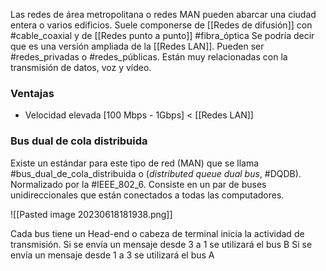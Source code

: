 Las redes de área metropolitana o redes MAN pueden abarcar una ciudad entera o varios edificios. Suele componerse de [[Redes de difusión]] con #cable_coaxial y de [[Redes punto a punto]] #fibra_óptica 
Se podría decir que es una versión ampliada de la [[Redes LAN]].
Pueden ser #redes_privadas o #redes_públicas.
Están muy relacionadas con la transmisión de datos, voz y vídeo. 

### Ventajas

- Velocidad elevada [100 Mbps - 1Gbps] < [[Redes LAN]] 

### Bus dual de cola distribuida 
Existe un estándar para este tipo de red (MAN) que se llama #bus_dual_de_cola_distribuida o (*distributed queue dual bus*, #DQDB).
Normalizado por la #IEEE_802_6. 
Consiste en un par de buses unidireccionales que están conectados a todas las computadores.

![[Pasted image 20230618181938.png]]

Cada bus tiene un Head-end o cabeza de terminal inicia la actividad de transmisión. 
Si se envía un mensaje desde 3 a 1 se utilizará el bus B
Si se envía un mensaje desde 1 a 3 se utilizará el bus A



